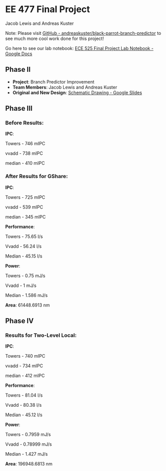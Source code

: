 # EE 477 Final Project
Jacob Lewis and Andreas Kuster

Note: Please visit [GitHub - andreaskuster/black-parrot-branch-predictor](https://github.com/andreaskuster/black-parrot-branch-predictor) to see much more cool work done for this project!

Go here to see our lab notebook: [ECE 525 Final Project Lab Notebook - Google Docs](https://docs.google.com/document/d/1md9TiRl3FMXMOTolUwgrIUDvt77Tk4JGcJoLVWlAGRg/edit?usp=sharing)

## Phase II
* **Project**: Branch Predictor Improvement
* **Team Members**: Jacob Lewis and Andreas Kuster
* **Original and New Design**: [Schematic Drawing - Google Slides](https://docs.google.com/presentation/d/1G0Ym6oQX4uy8Uy9am4PqyzkkXS2qSySWl9IGeHkLeJQ/edit?usp=sharing)

## Phase III
### Before Results:
**IPC**:

Towers - 746 mIPC

vvadd - 738 mIPC

median - 410 mIPC

### After Results for GShare:
**IPC**:

Towers - 725 mIPC

vvadd - 539 mIPC

median - 345 mIPC

**Performance**:

Towers - 75.65 I/s

Vvadd - 56.24 I/s

Median - 45.15 I/s

**Power**:

Towers -  0.75 mJ/s

Vvadd -  1 mJ/s

Median -  1.586 mJ/s

**Area**: 61448.6913 nm

## Phase IV
### Results for Two-Level Local:
**IPC**:

Towers - 740 mIPC

vvadd - 734 mIPC

median - 412 mIPC

**Performance**:

Towers - 81.04 I/s

Vvadd -  80.38 I/s

Median - 45.12 I/s

**Power**:

Towers -  0.7959 mJ/s

Vvadd -   0.78999 mJ/s

Median -   1.427 mJ/s

**Area**:  196948.6813 nm
